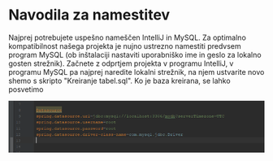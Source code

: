 # Navodila za namestitev

Najprej potrebujete uspešno nameščen IntelliJ in MySQL. 
Za optimalno kompatibilnost našega projekta je nujno ustrezno namestiti predvsem program MySQL (ob inštalaciji nastaviti uporabniško ime in geslo za lokalno gosten strežnik).
Začnete z odprtjem projekta v programu IntelliJ, v programu MySQL pa najprej naredite lokalni strežnik, na njem ustvarite novo shemo s skripto "Kreiranje tabel.sql".
Ko je baza kreirana, se lahko posvetimo 
<p align="center"><img src="slike-navodila/uporImeInGeslo.PNG" alt="NepremicninskaAgencija" title="NepremicninskaAgencija"/></p>

